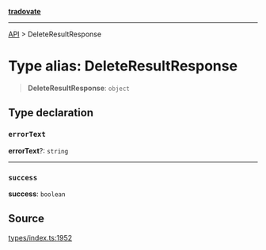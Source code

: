 [**tradovate**](../README.md)

***

[API](../API.md) > DeleteResultResponse

# Type alias: DeleteResultResponse

> **DeleteResultResponse**: `object`

## Type declaration

### `errorText`

**errorText**?: `string`

***

### `success`

**success**: `boolean`

## Source

[types/index.ts:1952](https://github.com/cgilly2fast/tradovate-typescript/blob/b1caea5/src/types/index.ts#L1952)
